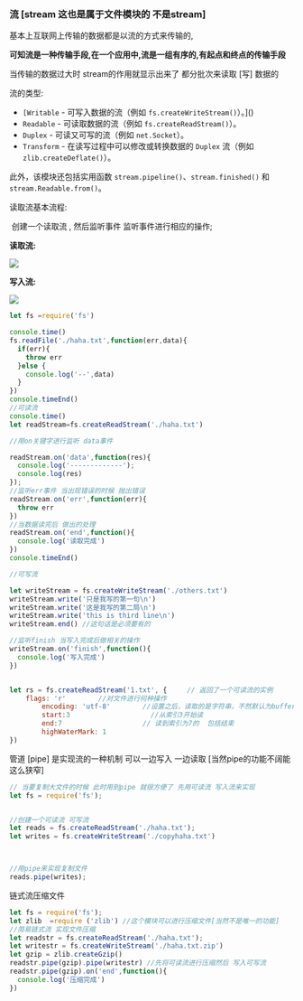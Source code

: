 ### 流 [stream 这也是属于文件模块的 不是stream]

基本上互联网上传输的数据都是以流的方式来传输的, 

**可知流是一种传输手段,在一个应用中,流是一组有序的,有起点和终点的传输手段**



当传输的数据过大时 stream的作用就显示出来了 都分批次来读取 [写] 数据的

流的类型:

- `[Writable` - 可写入数据的流（例如 `fs.createWriteStream()`）。]()
- `Readable` - 可读取数据的流（例如 `fs.createReadStream()`）。
- `Duplex` - 可读又可写的流（例如 `net.Socket`）。
- `Transform` - 在读写过程中可以修改或转换数据的 `Duplex` 流（例如 `zlib.createDeflate()`）。

此外，该模块还包括实用函数 `stream.pipeline()`、`stream.finished()` 和 `stream.Readable.from()`。





读取流基本流程:

​	创建一个读取流 , 然后监听事件  监听事件进行相应的操作;

**读取流:**

![](D:\QQ截图\readStream.PNG)

**写入流:**

![](D:\QQ截图\writeStream.PNG)

```javascript
let fs =require('fs')

console.time()
fs.readFile('./haha.txt',function(err,data){
  if(err){
    throw err
  }else {
    console.log('--',data)
  }
})
console.timeEnd()
//可读流
console.time()
let readStream=fs.createReadStream('./haha.txt')

//用on关键字进行监听 data事件

readStream.on('data',function(res){
  console.log('-------------');
  console.log(res)
});
//监听err事件 当出现错误的时候 抛出错误
readStream.on('err',function(err){
  throw err
})
//当数据读完后 做出的处理
readStream.on('end',function(){
  console.log('读取完成')
})
console.timeEnd()

//可写流

let writeStream = fs.createWriteStream('./others.txt')
writeStream.write('只是我写的第一句\n')
writeStream.write('这是我写的第二局\n')
writeStream.write('this is third line\n')
writeStream.end() //这句话是必须要有的

//监听finish 当写入完成后做相关的操作
writeStream.on('finish',function(){
  console.log('写入完成')
})


let rs = fs.createReadStream('1.txt', {     // 返回了一个可读流的实例
    flags: 'r'        //对文件进行何种操作
        encoding: 'utf-8'        //设置之后，读取的是字符串，不然默认为buffer
        start:3                    //从索引3开始读
        end:7                    // 读到索引为7的  包括结束
        highWaterMark: 1
})       
```





管道 [pipe]  是实现流的一种机制 可以一边写入 一边读取 [当然pipe的功能不阔能这么狭窄]

```javascript
// 当要复制大文件的时候 此时用到pipe 就很方便了 先用可读流 写入流来实现
let fs = require('fs');


//创建一个可读流 可写流
let reads = fs.createReadStream('./haha.txt');
let writes = fs.createWriteStream('./copyhaha.txt')



//用pipe来实现复制文件
reads.pipe(writes);

```



链式流压缩文件

```javascript
let fs = require('fs');
let zlib  =require ('zlib') //这个模块可以进行压缩文件[当然不是唯一的功能]
//简易链式流 实现文件压缩
let readstr = fs.createReadStream('./haha.txt');
let writestr = fs.createWriteStream('./haha.txt.zip')
let gzip = zlib.createGzip()
readstr.pipe(gzip).pipe(writestr) //先将可读流进行压缩然后 写入可写流
readstr.pipe(gzip).on('end',function(){
  console.log('压缩完成')
})
```

